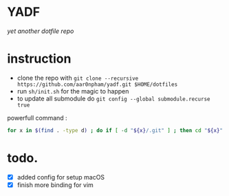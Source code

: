 # YADF
_yet another dotfile repo_


# instruction

- clone the repo with `git clone --recursive https://github.com/aar0npham/yadf.git $HOME/dotfiles`
- run `sh/init.sh` for the magic to happen
- to update all submodule do `git config --global submodule.recurse true`

powerfull command : 
```bash
for x in $(find . -type d) ; do if [ -d "${x}/.git" ] ; then cd "${x}" ; origin="$(git config --get remote.origin.url)" ; cd - 1>/dev/null; git submodule add "${origin}" "${x}" ; fi ; done
```

# todo.
* [x] added config for setup macOS
* [x] finish more binding for vim
